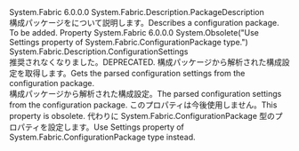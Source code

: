 <Type Name="ConfigurationPackageDescription" FullName="System.Fabric.Description.ConfigurationPackageDescription">
  <TypeSignature Language="C#" Value="public sealed class ConfigurationPackageDescription : System.Fabric.Description.PackageDescription" />
  <TypeSignature Language="ILAsm" Value=".class public auto ansi sealed beforefieldinit ConfigurationPackageDescription extends System.Fabric.Description.PackageDescription" />
  <TypeSignature Language="DocId" Value="T:System.Fabric.Description.ConfigurationPackageDescription" />
  <TypeSignature Language="VB.NET" Value="Public NotInheritable Class ConfigurationPackageDescription&#xA;Inherits PackageDescription" />
  <TypeSignature Language="F#" Value="type ConfigurationPackageDescription = class&#xA;    inherit PackageDescription" />
  <AssemblyInfo>
    <AssemblyName>System.Fabric</AssemblyName>
    <AssemblyVersion>6.0.0.0</AssemblyVersion>
  </AssemblyInfo>
  <Base>
    <BaseTypeName>System.Fabric.Description.PackageDescription</BaseTypeName>
  </Base>
  <Interfaces />
  <Docs>
    <summary>
      <para><span data-ttu-id="72b39-101">構成パッケージをについて説明します。</span><span class="sxs-lookup"><span data-stu-id="72b39-101">Describes a configuration package.</span></span></para>
    </summary>
    <remarks>To be added.</remarks>
  </Docs>
  <Members>
    <Member MemberName="Settings">
      <MemberSignature Language="C#" Value="public System.Fabric.Description.ConfigurationSettings Settings { get; }" />
      <MemberSignature Language="ILAsm" Value=".property instance class System.Fabric.Description.ConfigurationSettings Settings" />
      <MemberSignature Language="DocId" Value="P:System.Fabric.Description.ConfigurationPackageDescription.Settings" />
      <MemberSignature Language="VB.NET" Value="Public ReadOnly Property Settings As ConfigurationSettings" />
      <MemberSignature Language="F#" Value="member this.Settings : System.Fabric.Description.ConfigurationSettings" Usage="System.Fabric.Description.ConfigurationPackageDescription.Settings" />
      <MemberType>Property</MemberType>
      <AssemblyInfo>
        <AssemblyName>System.Fabric</AssemblyName>
        <AssemblyVersion>6.0.0.0</AssemblyVersion>
      </AssemblyInfo>
      <Attributes>
        <Attribute>
          <AttributeName>System.Obsolete("Use Settings property of System.Fabric.ConfigurationPackage type.")</AttributeName>
        </Attribute>
      </Attributes>
      <ReturnValue>
        <ReturnType>System.Fabric.Description.ConfigurationSettings</ReturnType>
      </ReturnValue>
      <Docs>
        <summary>
          <para><span data-ttu-id="72b39-102">推奨されなくなりました。</span><span class="sxs-lookup"><span data-stu-id="72b39-102">DEPRECATED.</span></span> <span data-ttu-id="72b39-103">構成パッケージから解析された構成設定を取得します。</span><span class="sxs-lookup"><span data-stu-id="72b39-103">Gets the parsed configuration settings from the configuration package.</span></span></para>
        </summary>
        <value>
          <para><span data-ttu-id="72b39-104">構成パッケージから解析された構成設定。</span><span class="sxs-lookup"><span data-stu-id="72b39-104">The parsed configuration settings from the configuration package.</span></span></para>
        </value>
        <remarks><span data-ttu-id="72b39-105">このプロパティは今後使用しません。</span><span class="sxs-lookup"><span data-stu-id="72b39-105">This property is obsolete.</span></span> <span data-ttu-id="72b39-106">代わりに System.Fabric.ConfigurationPackage 型のプロパティを設定します。</span><span class="sxs-lookup"><span data-stu-id="72b39-106">Use Settings property of System.Fabric.ConfigurationPackage type instead.</span></span></remarks>
      </Docs>
    </Member>
  </Members>
</Type>
